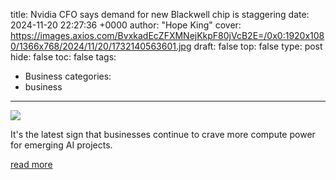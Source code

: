title: Nvidia CFO says demand for new Blackwell chip is staggering
date: 2024-11-20 22:27:36 +0000
author: "Hope King"
cover: https://images.axios.com/BvxkadEcZFXMNejKkpF80jVcB2E=/0x0:1920x1080/1366x768/2024/11/20/1732140563601.jpg
draft: false
top: false
type: post
hide: false
toc: false
tags:
  - Business
categories:
  - business
---

![](https://images.axios.com/BvxkadEcZFXMNejKkpF80jVcB2E=/0x0:1920x1080/1366x768/2024/11/20/1732140563601.jpg)

It's the latest sign that businesses continue to crave more compute power for emerging AI projects.

[read more](https://www.axios.com/2024/11/20/nvidia-earnings-q3-ai-blackwell)
